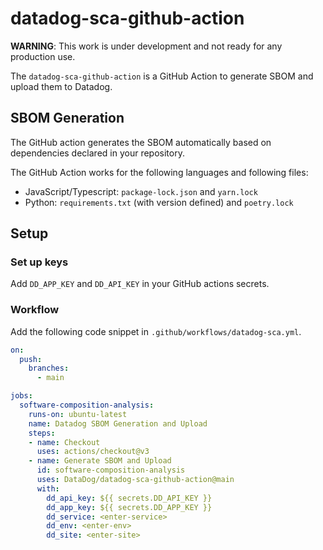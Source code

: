 # datadog-sca-github-action

**WARNING**: This work is under development and not ready for any production use.

The `datadog-sca-github-action` is a GitHub Action to generate SBOM and upload them to Datadog.

## SBOM Generation

The GitHub action generates the SBOM automatically based on 
dependencies declared in your repository.

The GitHub Action works for the following languages and following files:

 - JavaScript/Typescript: `package-lock.json` and `yarn.lock`
 - Python: `requirements.txt` (with version defined) and `poetry.lock`

## Setup

### Set up keys

Add `DD_APP_KEY` and `DD_API_KEY` in your GitHub actions secrets.

### Workflow


Add the following code snippet in `.github/workflows/datadog-sca.yml`.


```yaml
on:
  push:
    branches:
      - main

jobs:
  software-composition-analysis:
    runs-on: ubuntu-latest
    name: Datadog SBOM Generation and Upload
    steps:
    - name: Checkout
      uses: actions/checkout@v3
    - name: Generate SBOM and Upload
      id: software-composition-analysis
      uses: DataDog/datadog-sca-github-action@main
      with:
        dd_api_key: ${{ secrets.DD_API_KEY }}
        dd_app_key: ${{ secrets.DD_APP_KEY }}
        dd_service: <enter-service>
        dd_env: <enter-env>
        dd_site: <enter-site>
```
